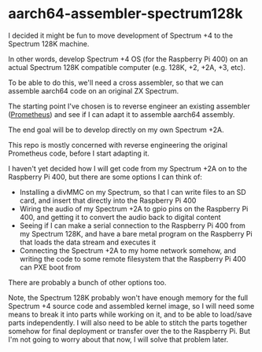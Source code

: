 # aarch64-assembler-spectrum128k

I decided it might be fun to move development of Spectrum +4 to the Spectrum 128K machine.

In other words, develop Spectrum +4 OS (for the Raspberry Pi 400) on an actual Spectrum 128K compatible computer (e.g. 128K, +2, +2A, +3, etc).

To be able to do this, we'll need a cross assembler, so that we can assemble aarch64 code on an original ZX Spectrum.

The starting point I've chosen is to reverse engineer an existing assembler ([Prometheus](https://spectrumcomputing.co.uk/entry/25427/ZX-Spectrum/Prometheus)) and see if I can adapt it to assemble aarch64 assembly.

The end goal will be to develop directly on my own Spectrum +2A.

This repo is mostly concerned with reverse engineering the original Prometheus code, before I start adapting it.

I haven't yet decided how I will get code from my Spectrum +2A on to the Raspberry Pi 400, but there are some options I can think of:

* Installing a divMMC on my Spectrum, so that I can write files to an SD card, and insert that directly into the Raspberry Pi 400
* Wiring the audio of my Spectrum +2A to gpio pins on the Raspberry Pi 400, and getting it to convert the audio back to digital content
* Seeing if I can make a serial connection to the Raspberry Pi 400 from my Spectrum 128K, and have a bare metal program on the Raspberry Pi that loads the data stream and executes it
* Connecting the Spectrum +2A to my home network somehow, and writing the code to some remote filesystem that the Raspberry Pi 400 can PXE boot from

There are probably a bunch of other options too.

Note, the Spectrum 128K probably won't have enough memory for the full Spectrum +4 source code and assembled kernel image, so I will need some means to break it into parts while working on it, and to be able to load/save parts independently. I will also need to be able to stitch the parts together somehow for final deployment or transfer over the to the Raspberry Pi. But I'm not going to worry about that now, I will solve that problem later.
